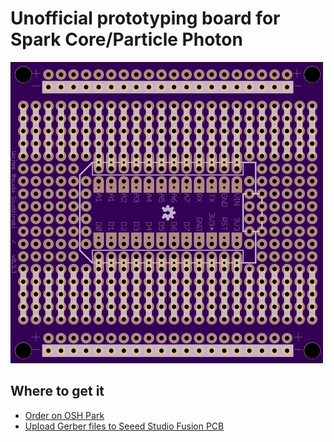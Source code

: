 # Unofficial prototyping board for Spark Core/Particle Photon

![](resources/board_combined.png)

## Where to get it
* [Order on OSH Park](https://oshpark.com/shared_projects/sMy4ZRF7)
* [Upload Gerber files to Seeed Studio Fusion PCB](http://www.seeedstudio.com/service/index.php?r=pcb)

